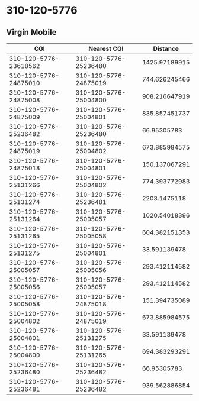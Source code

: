 # 310-120-5776
## Virgin Mobile


| CGI | Nearest CGI | Distance |
|-----|-------------|----------|
| 310-120-5776-23618562 | 310-120-5776-25236480 | 1425.97189915 |
| 310-120-5776-24875010 | 310-120-5776-24875019 | 744.626245466 |
| 310-120-5776-24875008 | 310-120-5776-25004800 | 908.216647919 |
| 310-120-5776-24875009 | 310-120-5776-25004801 | 835.857451737 |
| 310-120-5776-25236482 | 310-120-5776-25236480 | 66.95305783 |
| 310-120-5776-24875019 | 310-120-5776-25004802 | 673.885984575 |
| 310-120-5776-24875018 | 310-120-5776-25004801 | 150.137067291 |
| 310-120-5776-25131266 | 310-120-5776-25004802 | 774.393772983 |
| 310-120-5776-25131274 | 310-120-5776-25236481 | 2203.1475118 |
| 310-120-5776-25131264 | 310-120-5776-25005057 | 1020.54018396 |
| 310-120-5776-25131265 | 310-120-5776-25005058 | 604.382151353 |
| 310-120-5776-25131275 | 310-120-5776-25004801 | 33.591139478 |
| 310-120-5776-25005057 | 310-120-5776-25005056 | 293.412114582 |
| 310-120-5776-25005056 | 310-120-5776-25005057 | 293.412114582 |
| 310-120-5776-25005058 | 310-120-5776-24875018 | 151.394735089 |
| 310-120-5776-25004802 | 310-120-5776-24875019 | 673.885984575 |
| 310-120-5776-25004801 | 310-120-5776-25131275 | 33.591139478 |
| 310-120-5776-25004800 | 310-120-5776-25131265 | 694.383293291 |
| 310-120-5776-25236480 | 310-120-5776-25236482 | 66.95305783 |
| 310-120-5776-25236481 | 310-120-5776-25236482 | 939.562886854 |
